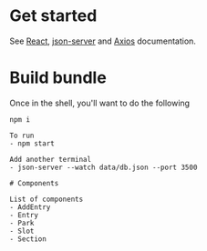 # Get started

See [React](https://reactjs.org/docs/getting-started.html),
[json-server](https://www.npmjs.com/package/json-server) and
[Axios](https://axios-http.com/docs/intro) documentation.

# Build bundle

Once in the shell, you'll want to do the following

```
npm i

To run
- npm start

Add another terminal
- json-server --watch data/db.json --port 3500

# Components

List of components
- AddEntry
- Entry
- Park
- Slot
- Section
